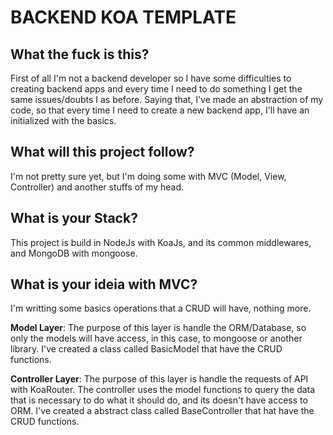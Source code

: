 # BACKEND KOA TEMPLATE

## What the fuck is this?
First of all I'm not a backend developer so I have some difficulties to creating backend apps and every time I need to do something I get the same issues/doubts I as before. Saying that, I've made an abstraction of my code, so that every time I need to create a new backend app, I'll have an initialized with the basics.

## What will this project follow?
I'm not pretty sure yet, but I'm doing some with MVC (Model, View, Controller) and another stuffs of my head.

## What is your Stack?
This project is build in NodeJs with KoaJs, and its common middlewares, and MongoDB with mongoose.

## What is your ideia with MVC?
I'm writting some basics operations that a CRUD will have, nothing more.   
   
**Model Layer**: The purpose of this layer is handle the ORM/Database, so only the models will have access, in this case, to mongoose or another library. I've created a class called BasicModel that have the CRUD functions.   
   
**Controller Layer**: The purpose of this layer is handle the requests of API with KoaRouter. The controller uses the model functions to query the data that is necessary to do what it should do, and its doesn't have access to ORM. I've created a abstract class called BaseController that hat have the CRUD functions.